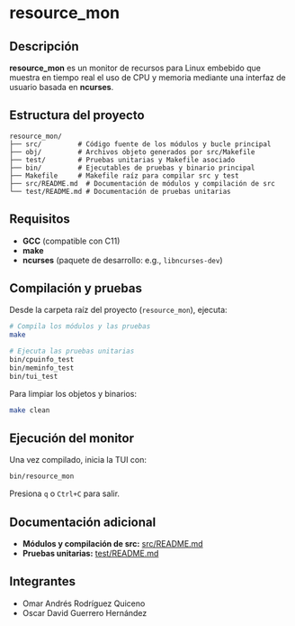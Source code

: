 # resource\_mon

## Descripción

**resource\_mon** es un monitor de recursos para Linux embebido que muestra en tiempo real el uso de CPU y memoria mediante una interfaz de usuario basada en **ncurses**.

## Estructura del proyecto

```text
resource_mon/
├── src/         # Código fuente de los módulos y bucle principal
├── obj/         # Archivos objeto generados por src/Makefile
├── test/        # Pruebas unitarias y Makefile asociado
├── bin/         # Ejecutables de pruebas y binario principal
├── Makefile     # Makefile raíz para compilar src y test
├── src/README.md  # Documentación de módulos y compilación de src
└── test/README.md # Documentación de pruebas unitarias
```

## Requisitos

* **GCC** (compatible con C11)
* **make**
* **ncurses** (paquete de desarrollo: e.g., `libncurses-dev`)

## Compilación y pruebas

Desde la carpeta raíz del proyecto (`resource_mon`), ejecuta:

```bash
# Compila los módulos y las pruebas
make

# Ejecuta las pruebas unitarias
bin/cpuinfo_test
bin/meminfo_test
bin/tui_test
```

Para limpiar los objetos y binarios:

```bash
make clean
```

## Ejecución del monitor

Una vez compilado, inicia la TUI con:

```bash
bin/resource_mon
```

Presiona `q` o `Ctrl+C` para salir.

## Documentación adicional

* **Módulos y compilación de src:** [src/README.md](src/README.md)
* **Pruebas unitarias:** [test/README.md](test/README.md)

## Integrantes

* Omar Andrés Rodríguez Quiceno
* Oscar David Guerrero Hernández
